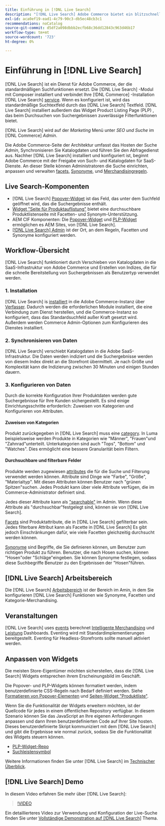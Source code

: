 ```yaml
---
title: Einführung in [!DNL Live Search]
description: "[!DNL Live Search] Adobe Commerce bietet ein blitzschnelles, superrelevantes und intuitives Sucherlebnis."
exl-id: aca0ef19-ead1-4c79-90c3-db5ec48cb3c1
recommendations: noCatalog
source-git-commit: d5df2a098dbbb2ecfb68c36dd12843c963d46b17
workflow-type: tm+mt
source-wordcount: '723'
ht-degree: 0%

---
```


# Einführung in [!DNL Live Search]

[!DNL Live Search] ist ein Dienst für Adobe Commerce, der die standardmäßigen Suchfunktionen ersetzt. Die [!DNL Live Search] -Modul mit Composer installiert und verbindet Ihre [!DNL Commerce] -Installation [!DNL Live Search] [service](../landing/saas.md). Wenn es konfiguriert ist, wird das standardmäßige Suchtextfeld durch das [!DNL Live Search] Textfeld. [!DNL Live Search] installiert außerdem das Widget Product Listing Page (PLP) , das beim Durchsuchen von Suchergebnissen zuverlässige Filterfunktionen bietet.

[!DNL Live Search] wird auf der *Marketing* Menü unter *SEO und Suche* im [!DNL Commerce] *Admin*.

Die Adobe Commerce-Seite der Architektur umfasst das Hosten der Suche *Admin*, Synchronisieren Sie Katalogdaten und führen Sie den Abfragedienst aus. Nachher [!DNL Live Search] installiert und konfiguriert ist, beginnt Adobe Commerce mit der Freigabe von Such- und Katalogdaten für SaaS-Dienste. An dieser Stelle können Administratoren die Suche einrichten, anpassen und verwalten [facets](facets.md), [Synonyme](synonyms.md), und [Merchandisingregeln](category-merch.md).

## Live Search-Komponenten

* [!DNL Live Search] [Popover-Widget](storefront-popover.md) ist das Feld, das unter dem Suchfeld geöffnet wird, das die Suchergebnisse enthält.
* [Widget &quot;Seite für Produktauflistung&quot;](plp-styling.md) bietet eine durchsuchbare Produktlistenseite mit Facetten- und Synonym-Unterstützung.
* AEM CIF Komponenten: Die [Popover-Widget](https://github.com/adobe/aem-cif-guides-venia/pull/319) und [PLP-Widget](https://github.com/adobe/aem-cif-guides-venia/pull/320) ermöglichen es AEM Sites, von [!DNL Live Search].
* [[!DNL Live Search] Admin](workspace.md) ist der Ort, an dem Regeln, Facetten und Synonyme konfiguriert werden.

## Workflow-Übersicht

[!DNL Live Search] funktioniert durch Verschieben von Katalogdaten in die SaaS-Infrastruktur von Adobe Commerce und Erstellen von Indizes, die für die schnelle Bereitstellung von Suchergebnissen als Benutzertyp verwendet werden.

### 1. Installation

[!DNL Live Search] is [installiert](install.md) in die Adobe Commerce-Instanz über [Verfasser](https://getcomposer.org/). Dadurch werden die erforderlichen Module installiert, die eine Verbindung zum Dienst herstellen, und die Commerce-Instanz so konfiguriert, dass das Standardsuchfeld außer Kraft gesetzt wird. Außerdem werden Commerce Admin-Optionen zum Konfigurieren des Dienstes installiert.

### 2. Synchronisieren von Daten

[!DNL Live Search] verschiebt Katalogdaten in die Adobe SaaS-Infrastruktur. Die Daten werden indiziert und die Suchergebnisse werden von diesem Index direkt an die Storefront übermittelt. Je nach Größe und Komplexität kann die Indizierung zwischen 30 Minuten und einigen Stunden dauern.

### 3. Konfigurieren von Daten

Durch die korrekte Konfiguration Ihrer Produktdaten werden gute Suchergebnisse für Ihre Kunden sichergestellt. Es sind einige Einrichtungsschritte erforderlich: Zuweisen von Kategorien und Konfigurieren von Attributen.

#### Zuweisen von Kategorien

Produkt zurückgegeben in [!DNL Live Search] muss eine [category](https://experienceleague.adobe.com/docs/commerce-admin/catalog/categories/categories.html). In Luma beispielsweise werden Produkte in Kategorien wie &quot;Männer&quot;, &quot;Frauen&quot;und &quot;Zahnrad&quot;unterteilt. Unterkategorien sind auch &quot;Tops&quot;, &quot;Bottom&quot; und &quot;Watches&quot;. Dies ermöglicht eine bessere Granularität beim Filtern.

#### Durchsuchbare und filterbare Felder

Produkte werden zugewiesen [attributes](https://experienceleague.adobe.com/docs/commerce-admin/catalog/product-attributes/product-attributes.html) die für die Suche und Filterung verwendet werden können. Attribute sind Dinge wie &quot;Farbe&quot;, &quot;Größe&quot;, &quot;Materialtyp&quot;. Mit diesen Attributen können Benutzer nach &quot;grünen Spitzen&quot;suchen. Jedes Produkt kann über viele Attribute verfügen, die im Commerce-Administrator definiert sind.

Jedes dieser Attribute kann als [&quot;searchable&quot;](https://experienceleague.adobe.com/docs/commerce-admin/catalog/catalog/search/search.html) im Admin. Wenn diese Attribute als &quot;durchsuchbar&quot;festgelegt sind, können sie von [!DNL Live Search].

[Facets](facets.md) sind Produktattribute, die in [!DNL Live Search] gefilterbar sein. Jedes filterbare Attribut kann als Facette in [!DNL Live Search] Es gibt jedoch Einschränkungen dafür, wie viele Facetten gleichzeitig durchsucht werden können.

[Synonyme](synonyms.md) sind Begriffe, die Sie definieren können, um Benutzer zum richtigen Produkt zu führen. Benutzer, die nach Hosen suchen, können &quot;Hosen&quot;oder &quot;Schläge&quot;eingeben. Sie können Synonyme festlegen, sodass diese Suchbegriffe Benutzer zu den Ergebnissen der &quot;Hosen&quot;führen.

## [!DNL Live Search] Arbeitsbereich

Die [!DNL Live Search] [Arbeitsbereich](workspace.md) ist der Bereich im Amin, in dem Sie konfigurieren [!DNL Live Search] Funktionen wie Synonyme, Facetten und Kategorie-Merchandising.

## Veranstaltungen

[!DNL Live Search] uses [events](events.md) berechnet [Intelligente Merchandising](category-merch.md) und [Leistung](performance.md) Dashboards. Eventing wird mit Standardimplementierungen bereitgestellt. Eventing für Headless-Storefronts sollte manuell aktiviert werden.

## Anpassen von Widgets

Die meisten Store-Eigentümer möchten sicherstellen, dass die [!DNL Live Search] Widgets entsprechen ihrem Erscheinungsbild im Geschäft.

Die Popover- und PLP-Widgets können formatiert werden, indem benutzerdefinierte CSS-Regeln nach Bedarf definiert werden. Siehe [Formatieren von Popover-Elementen](storefront-popover-styling.md) und [Seiten-Widget &quot;Produktliste&quot;](plp-styling.md).

Wenn Sie die Funktionalität der Widgets erweitern möchten, ist der Quellcode für jedes in einem öffentlichen Repository verfügbar.
In diesem Szenario können Sie das JavaScript an Ihre eigenen Anforderungen anpassen und dann Ihren benutzerdefinierten Code auf Ihrer Site hosten. Dieses benutzerdefinierte Skript kommuniziert mit dem [!DNL Live Search] und gibt die Ergebnisse wie normal zurück, sodass Sie die Funktionalität des Widgets steuern können.

* [PLP-Widget-Repo](https://github.com/adobe/storefront-product-listing-page)
* [Suchleistensymbol](https://github.com/adobe/storefront-search-as-you-type)

Weitere Informationen finden Sie unter [!DNL Live Search] im [Technischer Überblick](technical-overview.md).

## [!DNL Live Search] Demo

In diesem Video erfahren Sie mehr über [!DNL Live Search]:

>[!VIDEO](https://video.tv.adobe.com/v/3418679?quality=12&learn=on)

Ein detaillierteres Video zur Verwendung und Konfiguration der Live-Suche finden Sie unter [Vollständige Demonstration auf [!DNL Live Search]](https://experienceleague.adobe.com/docs/commerce-learn/tutorials/marketing/live-search-full-demonstration.html) Thema.
